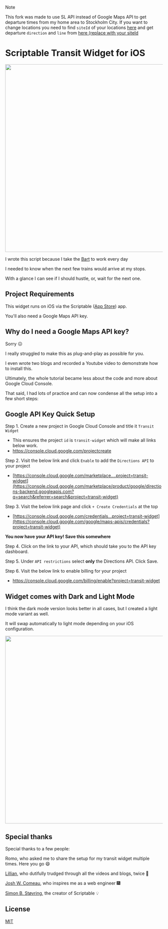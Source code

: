> [!NOTE]
> This fork was made to use SL API instead of Google Maps API to get departure times from my home area to Stockholm City.
> If you want to change locations you need to find `siteId` of your locations [here](https://transport.integration.sl.se/v1/sites?expand=true) and get departure `direction` and `line` from [here (replace with your siteId](https://transport.integration.sl.se/v1/sites/{siteId}/departures) 


Scriptable Transit Widget for iOS
=========


<img src="https://user-images.githubusercontent.com/14946478/192045408-d0224bbc-f87b-4dc3-8690-82102f3a768a.png" width="600" />

I wrote this script because I take the [Bart](https://en.wikipedia.org/wiki/Bay_Area_Rapid_Transit) to work every day

I needed to know when the next few trains would arrive at my stops.

With a glance I can see if I should hustle, or, wait for the next one.



## Project Requirements

This widget runs on iOS via the Scriptable ([App Store](https://apps.apple.com/us/app/scriptable/id1405459188)) app.

You'll also need a Google Maps API key.



## Why do I need a Google Maps API key?

Sorry 😖 

I really struggled to make this as plug-and-play as possible for you.

I even wrote two blogs and recorded a Youtube video to demonstrate how to install this.

Ultimately, the whole tutorial became less about the code and more about Google Cloud Console.

That said, I had lots of practice and can now condense all the setup into a few short steps:


## Google API Key Quick Setup

Step 1. Create a new project in Google Cloud Console and title it `Transit Widget`
- This ensures the project `id` is `transit-widget` which will make all links below work.
- https://console.cloud.google.com/projectcreate

Step 2. Visit the below link and click `Enable` to add the `Directions API` to your project
- [https://console.cloud.google.com/marketplace....project=transit-widget](https://console.cloud.google.com/marketplace/product/google/directions-backend.googleapis.com?q=search&referrer=search&project=transit-widget)

Step 3. Visit the below link page and click `+ Create Credentials` at the top
- [https://console.cloud.google.com/credentials...project=transit-widget](https://console.cloud.google.com/google/maps-apis/credentials?project=transit-widget)


**You now have your API key! Save this somewhere**

Step 4. Click on the link to your API, which should take you to the API key dashboard.

Step 5. Under `API restrictions` select **only** the Directions API. Click Save.

Step 6. Visit the below link to enable billing for your project
- https://console.cloud.google.com/billing/enable?project=transit-widget


## Widget comes with Dark and Light Mode

I think the dark mode version looks better in all cases, but I created a light mode variant as well.

It will swap automatically to light mode depending on your iOS configuration. 

<img src="https://user-images.githubusercontent.com/14946478/192008691-20212da0-631c-493e-bbde-8b086f280a19.png" width="600" />


## Special thanks

Special thanks to a few people:

Romo, who asked me to share the setup for my transit widget multiple times. Here you go 😄

[Lillian](https://lilliansamra.com), who dutifully trudged through all the videos and blogs, twice 🙏

[Josh W. Comeau](https://twitter.com/JoshWComeau), who inspires me as a web engineer 🎆

[Simon B. Støvring](https://twitter.com/simonbs), the creator of Scriptable 💡


## License
[MIT](https://github.com/trevorwhealy/scriptable-transit/blob/main/LICENSE.md)
